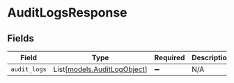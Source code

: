 # AuditLogsResponse


## Fields

| Field                                                      | Type                                                       | Required                                                   | Description                                                |
| ---------------------------------------------------------- | ---------------------------------------------------------- | ---------------------------------------------------------- | ---------------------------------------------------------- |
| `audit_logs`                                               | List[[models.AuditLogObject](../models/auditlogobject.md)] | :heavy_minus_sign:                                         | N/A                                                        |